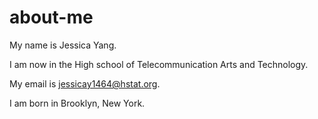 # about-me
My name is Jessica Yang.

I am now in the High school of Telecommunication Arts and Technology.

My email is jessicay1464@hstat.org.

I am born in Brooklyn, New York.